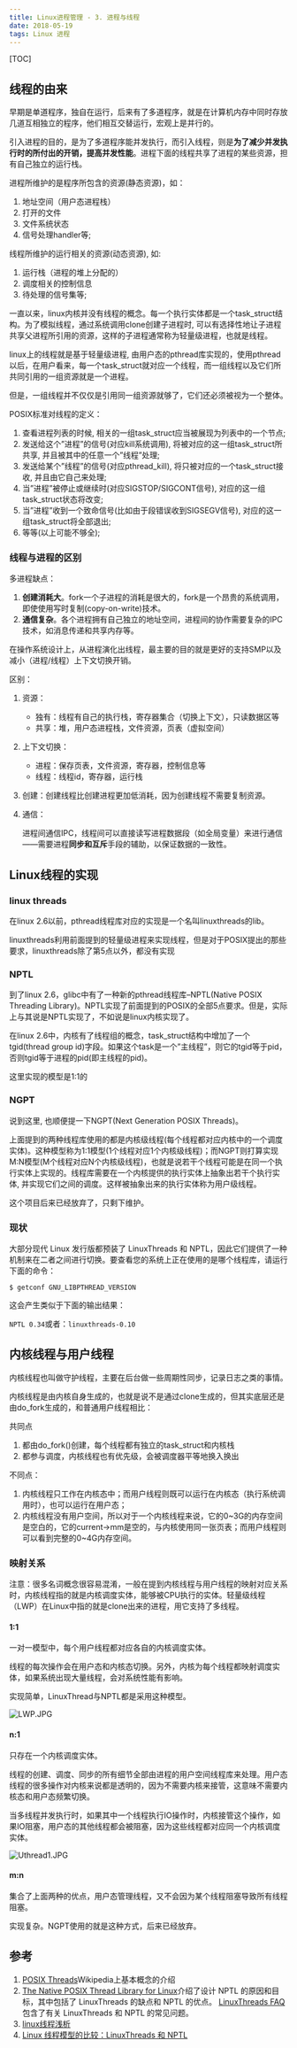 ```yaml
---
title: Linux进程管理 - 3. 进程与线程
date: 2018-05-19
tags: Linux 进程
---
```


[TOC]

## 线程的由来

早期是单道程序，独自在运行，后来有了多道程序，就是在计算机内存中同时存放几道互相独立的程序，他们相互交替运行，宏观上是并行的。

引入进程的目的，是为了多道程序能并发执行，而引入线程，则是**为了减少并发执行时的所付出的开销，提高并发性能**。进程下面的线程共享了进程的某些资源，担有自己独立的运行栈。

进程所维护的是程序所包含的资源(静态资源)，如：

1. 地址空间（用户态进程栈）
2. 打开的文件
3. 文件系统状态
4. 信号处理handler等;

线程所维护的运行相关的资源(动态资源), 如: 

1. 运行栈（进程的堆上分配的）
2. 调度相关的控制信息
3. 待处理的信号集等;

一直以来，linux内核并没有线程的概念。每一个执行实体都是一个task_struct结构。为了模拟线程，通过系统调用clone创建子进程时, 可以有选择性地让子进程共享父进程所引用的资源，这样的子进程通常称为轻量级进程，也就是线程。

linux上的线程就是基于轻量级进程, 由用户态的pthread库实现的，使用pthread以后，在用户看来，每一个task_struct就对应一个线程，而一组线程以及它们所共同引用的一组资源就是一个进程。

但是，一组线程并不仅仅是引用同一组资源就够了，它们还必须被视为一个整体。

POSIX标准对线程的定义：

1. 查看进程列表的时候, 相关的一组task_struct应当被展现为列表中的一个节点;
2. 发送给这个”进程”的信号(对应kill系统调用), 将被对应的这一组task_struct所共享, 并且被其中的任意一个”线程”处理;
3. 发送给某个”线程”的信号(对应pthread_kill), 将只被对应的一个task_struct接收, 并且由它自己来处理;
4. 当”进程”被停止或继续时(对应SIGSTOP/SIGCONT信号), 对应的这一组task_struct状态将改变;
5. 当”进程”收到一个致命信号(比如由于段错误收到SIGSEGV信号), 对应的这一组task_struct将全部退出;
6. 等等(以上可能不够全);

### 线程与进程的区别

多进程缺点：

1. **创建消耗大**。fork一个子进程的消耗是很大的，fork是一个昂贵的系统调用，即使使用写时复制(copy-on-write)技术。
2. **通信复杂**。各个进程拥有自己独立的地址空间，进程间的协作需要复杂的IPC技术，如消息传递和共享内存等。

在操作系统设计上，从进程演化出线程，最主要的目的就是更好的支持SMP以及减小（进程/线程）上下文切换开销。

 区别：

1. 资源：

   - 独有：线程有自己的执行栈，寄存器集合（切换上下文），只读数据区等
   - 共享：堆，用户态进程栈，文件资源，页表（虚拟空间）

2. 上下文切换：

   - 进程：保存页表，文件资源，寄存器，控制信息等
   - 线程：线程id，寄存器，运行栈

3. 创建：创建线程比创建进程更加低消耗，因为创建线程不需要复制资源。

4. 通信：

   进程间通信IPC，线程间可以直接读写进程数据段（如全局变量）来进行通信——需要进程**同步和互斥**手段的辅助，以保证数据的一致性。

## Linux线程的实现

### linux threads

在linux 2.6以前，pthread线程库对应的实现是一个名叫linuxthreads的lib。

linuxthreads利用前面提到的轻量级进程来实现线程，但是对于POSIX提出的那些要求，linuxthreads除了第5点以外，都没有实现

### NPTL

到了linux 2.6，glibc中有了一种新的pthread线程库–NPTL(Native POSIX Threading Library)。NPTL实现了前面提到的POSIX的全部5点要求。但是，实际上与其说是NPTL实现了，不如说是linux内核实现了。

在linux 2.6中，内核有了线程组的概念，task_struct结构中增加了一个tgid(thread group id)字段。如果这个task是一个”主线程”，则它的tgid等于pid，否则tgid等于进程的pid(即主线程的pid)。

这里实现的模型是1:1的

### NGPT

说到这里, 也顺便提一下NGPT(Next Generation POSIX Threads)。

上面提到的两种线程库使用的都是内核级线程(每个线程都对应内核中的一个调度实体)。这种模型称为1:1模型(1个线程对应1个内核级线程)；而NGPT则打算实现M:N模型(M个线程对应N个内核级线程)，也就是说若干个线程可能是在同一个执行实体上实现的。线程库需要在一个内核提供的执行实体上抽象出若干个执行实体, 并实现它们之间的调度。这样被抽象出来的执行实体称为用户级线程。

这个项目后来已经放弃了，只剩下维护。

### 现状

大部分现代 Linux 发行版都预装了 LinuxThreads 和 NPTL，因此它们提供了一种机制来在二者之间进行切换。要查看您的系统上正在使用的是哪个线程库，请运行下面的命令：

`$ getconf GNU_LIBPTHREAD_VERSION`

这会产生类似于下面的输出结果：

`NPTL 0.34`或者：`linuxthreads-0.10`

## 内核线程与用户线程

内核线程也叫做守护线程，主要在后台做一些周期性同步，记录日志之类的事情。

内核线程是由内核自身生成的，也就是说不是通过clone生成的，但其实底层还是由do_fork生成的，和普通用户线程相比：

共同点

1. 都由do_fork()创建，每个线程都有独立的task_struct和内核栈
2. 都参与调度，内核线程也有优先级，会被调度器平等地换入换出

不同点：

1. 内核线程只工作在内核态中；而用户线程则既可以运行在内核态（执行系统调用时），也可以运行在用户态；
2. 内核线程没有用户空间，所以对于一个内核线程来说，它的0~3G的内存空间是空白的，它的current->mm是空的，与内核使用同一张页表；而用户线程则可以看到完整的0~4G内存空间。

### 映射关系

注意：很多名词概念很容易混淆，一般在提到内核线程与用户线程的映射对应关系时，内核线程指的就是内核调度实体，能够被CPU执行的实体。轻量级线程（LWP）在Linux中指的就是clone出来的进程，用它支持了多线程。

#### 1:1

一对一模型中，每个用户线程都对应各自的内核调度实体。

线程的每次操作会在用户态和内核态切换。另外，内核为每个线程都映射调度实体，如果系统出现大量线程，会对系统性能有影响。

实现简单，LinuxThread与NPTL都是采用这种模型。

![LWP.JPG](/Users/sinnera/sinnera.github.io/source/illustrations/LWP.png)

#### n:1

只存在一个内核调度实体。

线程的创建、调度、同步的所有细节全部由进程的用户空间线程库来处理。用户态线程的很多操作对内核来说都是透明的，因为不需要内核来接管，这意味不需要内核态和用户态频繁切换。

当多线程并发执行时，如果其中一个线程执行IO操作时，内核接管这个操作，如果IO阻塞，用户态的其他线程都会被阻塞，因为这些线程都对应同一个内核调度实体。

![Uthread1.JPG](/Users/sinnera/sinnera.github.io/source/illustrations/Uthread1.png)

#### m:n

集合了上面两种的优点，用户态管理线程，又不会因为某个线程阻塞导致所有线程阻塞。

实现复杂。NGPT使用的就是这种方式，后来已经放弃。

## 参考

1. [POSIX Threads](https://en.wikipedia.org/wiki/POSIX_Threads)Wikipedia上基本概念的介绍
2. [The Native POSIX Thread Library for Linux](http://people.redhat.com/drepper/nptl-design.pdf)介绍了设计 NPTL 的原因和目标，其中包括了 LinuxThreads 的缺点和 NPTL 的优点。 [LinuxThreads FAQ](http://pauillac.inria.fr/~xleroy/linuxthreads/faq.html) 包含了有关 LinuxThreads 和 NPTL 的常见问题。
3. [linux线程浅析](http://blog.csdn.net/ctthuangcheng/article/details/8914712)
4. [Linux 线程模型的比较：LinuxThreads 和 NPTL](https://www.ibm.com/developerworks/cn/linux/l-threading.html)